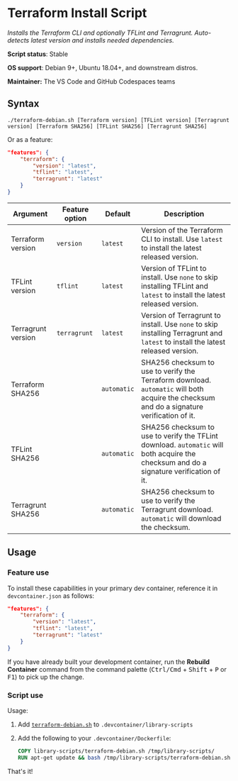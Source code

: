 # Terraform Install Script

*Installs the Terraform CLI and optionally TFLint and Terragrunt. Auto-detects latest version and installs needed dependencies.*

**Script status**: Stable

**OS support**: Debian 9+, Ubuntu 18.04+, and downstream distros.

**Maintainer:** The VS Code and GitHub Codespaces teams

## Syntax

```text
./terraform-debian.sh [Terraform version] [TFLint version] [Terragrunt version] [Terraform SHA256] [TFLint SHA256] [Terragrunt SHA256]
```

Or as a feature:

```json
"features": {
    "terraform": {
        "version": "latest",
        "tflint": "latest",
        "terragrunt": "latest"
    }
}
```

|Argument|Feature option|Default|Description|
|--------|--------------|-------|-----------|
|Terraform version|`version`|`latest`| Version of the Terraform CLI to install. Use `latest` to install the latest released version. |
|TFLint version| `tflint` | `latest`| Version of TFLint to install. Use `none` to skip installing TFLint and `latest` to install the latest released version. |
|Terragrunt version|`terragrunt` | `latest`| Version of Terragrunt to install. Use `none` to skip installing Terragrunt and `latest` to install the latest released version. |
|Terraform SHA256| |`automatic`| SHA256 checksum to use to verify the Terraform download. `automatic` will both acquire the checksum and do a signature verification of it. |
|TFLint SHA256| | `automatic`| SHA256 checksum to use to verify the TFLint download. `automatic` will both acquire the checksum and do a signature verification of it. |
|Terragrunt SHA256| | `automatic`| SHA256 checksum to use to verify the Terragrunt download. `automatic` will download the checksum. |

## Usage

### Feature use

To install these capabilities in your primary dev container, reference it in `devcontainer.json` as follows:

```json
"features": {
    "terraform": {
        "version": "latest",
        "tflint": "latest",
        "terragrunt": "latest"
    }
}
```

If you have already built your development container, run the **Rebuild Container** command from the command palette (<kbd>Ctrl/Cmd</kbd> + <kbd>Shift</kbd> + <kbd>P</kbd> or <kbd>F1</kbd>) to pick up the change.

### Script use

Usage:

1. Add [`terraform-debian.sh`](../terraform-debian.sh) to `.devcontainer/library-scripts`

2. Add the following to your `.devcontainer/Dockerfile`:

    ```Dockerfile
    COPY library-scripts/terraform-debian.sh /tmp/library-scripts/
    RUN apt-get update && bash /tmp/library-scripts/terraform-debian.sh
    ```

That's it!
